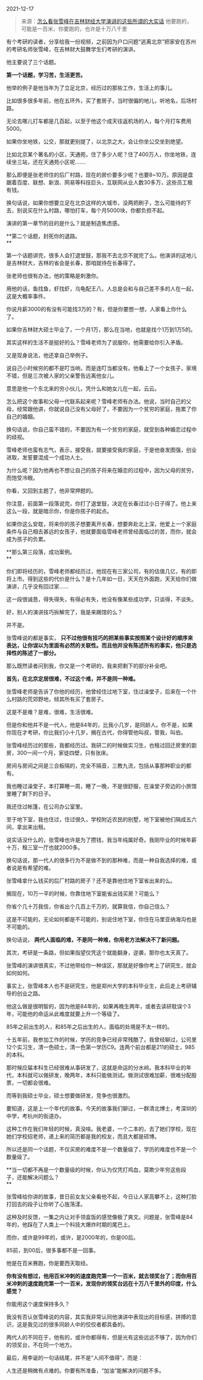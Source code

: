2021-12-17

> 来源：[怎么看张雪峰在吉林财经大学演讲的这些所谓的大实话](http://mp.weixin.qq.com/s?__biz=MzU0MjYwNDU2Mw==&mid=2247502838&idx=1&sn=8a305ab691ae7639a97a23a9b86d31b8&chksm=fb1aa78acc6d2e9c1519ac03576bc07dd5c86418c3dbdc5527408b3cb8152051d8b582dea700&scene=27#wechat_redirect)
> 他要跑的，可能是一百米，你要跑的，也许是十万八千里

有个考研的读者，分享给我一份视频，之前因为户口问题“逃离北京”把家安在苏州的考研名师张雪峰，在吉林财大鼓舞学生们考研的演讲。  

  

他主要说了三个话题。  

  

 **第一个话题，学习苦，生活更苦。**

  

他举的例子是他当年为了立足北京，经历过的那些工作，生活上的事儿。  

  

比如很多很多年前，他在五环外，买了套房子，当时很偏的地儿，听地名，后场村路。  

  

无论去哪儿打车都是几百起，以至于他这个成天往返机场的人，每个月打车费用5000。  

  

如果你坐地铁，公交，那就更别提了，以北京之大，会让你坐公交坐到绝望。  

  

比如北京某个著名的小区，天通苑，住了多少人呢？住了400万人，你坐地铁，连续坐三站，还在天通苑小区呢.......  

  

那么即便是张老师住的后厂村路，现在的房价要多少呢？也要8~10万。原因是盘踞着百度、联想、新浪、网易等科技巨头，互联网从业人数30多万，这些员工极有钱。

  

换句话说，如果你想要立足在北京这样的大城市，没两把刷子，怎么可能待的下去，别说买在什么村路，哪怕打车，每个月5000块，你都负担不起。  

  

演讲的第一章节的目的是什么？就是制造焦虑感。  

  

 **第二个话题，封死你的退路。  
**

  

第一个话题讲完，很多人会打退堂鼓，那我不去北京不就完了么。他演讲的这地儿是吉林财大，吉林的省会是长春，那咱就待在长春得了。  

  

张老师也很有办法，他的策略是刺激你。  

  

用他的话，鱼找鱼，虾找虾，乌龟配王八，人总是会和与自己差不多的人在一起，这是大概率事件。

  

你说月薪3000的有没有可能找3万的？有，但是你要想一想，人家看上你什么了。  

  

如果你吉林财大硕士毕业了，一个月1万，那么在当地，也就是找个1万到1万5的。  

  

其实这样的生活不是挺好的么？雪峰老师为了说服你，他需要给你引入矛盾。  

  

又是现身说法，他还拿自己举例子。

  

说自己小时候穷的都不是叮当响，而是连叮当都没有。他看上了一个女孩子，家境不错，但是三次被人家的父亲警告远离他女儿。

  

意思是他一个东北来的穷小伙儿，凭什么和她女儿在一起，云云。  

  

怎么把这个故事和父母一代联系起来呢？雪峰老师有办法。他说，当时自己的父母，经常跟他讲，你就说自己没有父母好了，不要因为一个贫穷的家庭，拖累了你自己的婚姻。  

  

换句话说，你自己蛮不错的，不要因为有一个贫穷的家庭，就受到各种婚恋过程中的歧视。  

  

雪峰老师也蛮有志气，表示，接受我，就要接受我的家庭，于是他奋发图强，创业进取，发誓要混成一个成功人士。  

  

为什么呢？因为他再也不想让自己的孩子将来在婚恋的过程中，因为父母的贫穷，而饱受冷眼。

  

你看，又回到主题了，他非常押题的。  

  

你注意，前面第一段落说完，你打了退堂鼓，决定在长春过过小日子得了。他上来这么一段，就是暗示你，你是你孩子的起点。  

  

如果你这么安耽，将来你的孩子想要离开长春，想要奔赴北上深，他爱上一个家庭条件与自己相去甚远的女孩子，他就要面临雪峰老师曾经面临过的苦，而你，就会成为孩子的负累。

  

 **那么第三段落，成功案例。  
**

  

你们即将经历的，雪峰老师都经历过，他现在有三家公司，有的估值几亿，有的即将上市。得到这些的代价是什么？是十几年如一日，天天在外面跑，天天给你们做演讲，几乎没有回过家......

  

这一段很诚恳，得失得失，有得必有失，他没有像某些成功学，只谈得，不谈失。

  

好，别人的演讲技巧拆解完了，我是来踢馆的么？

  

并不是。

  

张雪峰说的都是事实，
**只不过他很有技巧的把某些事实按照某个设计好的顺序来表达，让你误以为里面有必然的关联性。而且他并没有陈述所有的事实，他只是选择性的陈述了一部分。**

  

那么既然读者问到我，你又是一个考研的，我来把剩下的部分补全吧。  

  

 **首先，在北京定居很难，不过这个难，并不是同一种难。**

  

张雪峰老师是告诉了你他的经历，他曾经住过地下室，住过澡堂子，后来在一个什么村路的荒郊野地，倾其所有买了套房子。  

  

这是不是难？是难，很难，生活很难。  

  

但是你和他并不是一代人，他是84年的，比我小几岁，是同龄人。你不是，如果你现在才考研，你比我们小十几岁，搁在古代，你得管他叫叔，管我，叫伯。

  

张雪峰经历过的那些，我都经历过。我研二的时候做实习生，也租过回迁房里的劏房，300一间一个月，家徒四壁，只有张床。

  

房间与房间之间是三合板隔的，完全不隔音，三教九流，包括从事那种职业的都有。  

  

我也睡过澡堂子，本打算睡一周，睡了一晚，不是很舒服，在澡堂子旁边的小旅馆里睡了剩下的日子。  

  

我还住过帐篷，在公司办公室里。

  

至于地下室，我也住过，住过很久，学校附近农民的别墅，地下室被他们隔成五六间，拿出来出租。  

  

说实话没什么的，张雪峰也许是为了攒钱，我当年纯属好奇。我刚毕业的时候年薪十万，租三室一厅也就2000多。  

  

换句话说，那一代人的很多行为不是做不到的那种难，而是一种自我选择的难，或者说是有希望的难。  

  

张雪峰拿什么钱买的后厂村路的房子？还不是靠他住地下室省出来的么。

  

搁现在，10万一平的时候，你靠住地下室能省出钱买房？可能么？  

  

你省个几十万我信，你省出个几百上千万的，就算我信，你自己信么？  

  

这是不可能的，无论如何都是不可能的，别说住地下室，你住在马里亚纳海沟也是不可能的。

  

换句话说， **两代人面临的难，不是同一种难，你用老方法解决不了新问题。**  

  

其次，考研是一条路，但如果指望仅凭这个就能翻身，逆袭，那你也太天真了。

  

张雪峰的演讲很真实，不过他带给你一种误区，那就是好像你考上了研究生，就会如何如何。

  

事实上，张雪峰本人也不是研究生，他是郑州大学的本科毕业生，此后走上考研辅导的创业之路。  

  

他这么做是很明智的，因为他是84年的，如果再晚生两年，或者去读研耽误个3年，可能他的命运从此难度就要上升一个等级了。  

  

85年之前出生的人，和85年之后出生的人，面临的处境是不太一样的。  

  

十五年前，我参加工作的时候，学历的竞争已经非常残酷了。我曾经聊过，公司里12个实习生，清一色硕士，清一色第一学历C9。连两个前台都是211的硕士，985的本科。

  

那时候应届本科生已经很难从事研发了，这就是命运的分水岭。我本科毕业的年代，本科就可以做研发，晚两年，本科只能做测试。做测试很难加薪，很难分配股票，一切都会很难。

  

而等到我硕士毕业，硕士想要做研发，竞争也很激烈。

  

要知道，这是上一个年代的故事。今天的故事我们聊过，一群清北博士，考深圳的中学，考杭州的街道办。  

  

这种工作在我们年轻的时候，真没啥。我老婆，一个二本的，去了她们学校，现在她们学校招老师，递上来的简历都是我的校友，而且大都是硕博。  

  

所以还是同一个话题，不仅买房的难度不是一个数量级了，学历的难度也不是一个数量级了。  

  

 **当一切都不再是一个数量级的时候，你认为仅凭打鸡血，莫欺少年穷这些段子，还能解决问题么？  
**

  

张雪峰给你讲的故事，昔日前女友父亲看他不起，今日让人家高攀不上，这种打脸打回去的段子让你听了心旌荡漾。

  

这种及时反馈，一集之内让对手领盒饭的感觉像极了爽文。问题是，张雪峰是84年的，他踩在了人类上一个科技大爆炸时期的尾巴上。

  

而你，或许是99年的，或许，是2000年的，你是00后。  

  

85前，到00后，很多事都不是一回事。  

  

他是在百米赛跑，你是要西天取经。

  

**你有没有想过，他用百米冲刺的速度跑完第一个一百米，就去领奖台了；而你用百米冲刺的速度跑完第一个一百米，发现你的领奖台远在十万八千里外的印度，什么感觉？**

  

你能用这个速度保持多久？

  

我没有否认张雪峰说的内容，其实我非常认同他演讲中表现出的目标感，拼搏的意识，这是我见过的很多同龄人中的佼佼者都具备的。  

  

两代人的不同在于，他有的，或许你都得有，但是光有这些远远不够了，因为你们的领奖台，不在同一个地方。

  

最后，用李诞的一句话结尾，并不是“人间不值得”，而是：  

  

人生还是稍微有点难的。你要有所准备，“加油”能解决的问题不多。  


